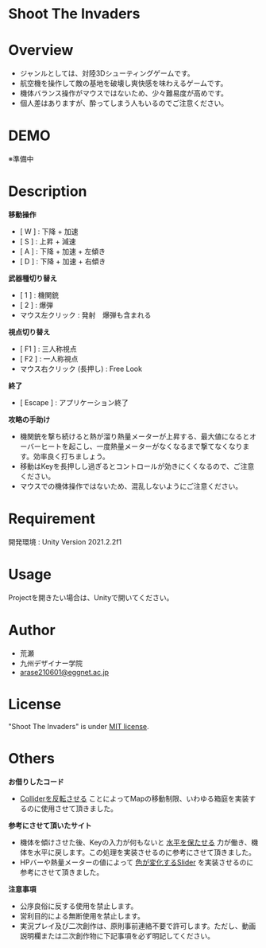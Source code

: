 # Shoot The Invaders

# Overview

* ジャンルとしては、対陸3Dシューティングゲームです。
* 航空機を操作して敵の基地を破壊し爽快感を味わえるゲームです。
* 機体バランス操作がマウスではないため、少々難易度が高めです。
* 個人差はありますが、酔ってしまう人もいるのでご注意ください。

# DEMO

※準備中

# Description

**移動操作**
* [ W ] : 下降 + 加速
* [ S ] : 上昇 + 減速
* [ A ] : 下降 + 加速 + 左傾き
* [ D ] : 下降 + 加速 + 右傾き

**武器種切り替え**
* [ 1 ] : 機関銃
* [ 2 ] : 爆弾
* マウス左クリック : 発射　爆弾も含まれる

**視点切り替え**
* [ F1 ] : 三人称視点
* [ F2 ]  : 一人称視点
* マウス右クリック (長押し) : Free Look

**終了**
* [ Escape ] : アプリケーション終了

**攻略の手助け**
* 機関銃を撃ち続けると熱が溜り熱量メーターが上昇する、最大値になるとオーバーヒートを起こし、一度熱量メーターがなくなるまで撃てなくなります。効率良く打ちましょう。
* 移動はKeyを長押しし過ぎるとコントロールが効きにくくなるので、ご注意ください。
* マウスでの機体操作ではないため、混乱しないようにご注意ください。

# Requirement

開発環境 : Unity Version 2021.2.2f1

# Usage

Projectを開きたい場合は、Unityで開いてください。


# Author

* 荒瀬
* 九州デザイナー学院
* arase210601@eggnet.ac.jp

# License

"Shoot The Invaders" is under [MIT license](https://en.wikipedia.org/wiki/MIT_License).

# Others
**お借りしたコード**

* [Colliderを反転させる](https://raspberly.hateblo.jp/entry/2018/09/13/000000)
ことによってMapの移動制限、いわゆる箱庭を実装するのに使用させて頂きました。

**参考にさせて頂いたサイト**

* 機体を傾けさせた後、Keyの入力が何もないと
[水平を保たせる](https://kazupon.org/unity-add-torque/)
力が働き、機体を水平に戻します。この処理を実装させるのに参考にさせて頂きました。
* HPバーや熱量メーターの値によって
[色が変化するSlider](https://capyuse-soft.com/hpbar_color/)
を実装させるのに参考にさせて頂きました。

**注意事項**
* 公序良俗に反する使用を禁止します。
* 営利目的による無断使用を禁止します。
* 実況プレイ及び二次創作は、原則事前連絡不要で許可します。ただし、動画説明欄または二次創作物に下記事項を必ず明記してください。

